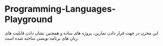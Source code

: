 # Programming-Languages-Playground
این مخزن در جهت قرار دادن تمارین، پروژه های ساده  و همچنین نشان دادن قابلیت های زبان های برنامه نویسی ساخته شده است.
